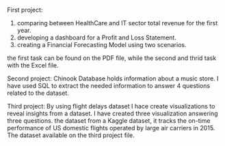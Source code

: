 First project: 
1) comparing between HealthCare and IT sector total revenue for the first year.
2) developing a dashboard for a Profit and Loss Statement.
3) creating a Financial Forecasting Model using two scenarios.

the first task can be found on the PDF file, while the second and thrid task with the Excel file.

Second project: Chinook Database holds information about a music store. I have used SQL to extract the needed information to answer 4 questions related to the dataset.

Third project: By using flight delays dataset I hace create visualizations to reveal insights from a dataset. I have created three visualization answering three questions.
the dataset from a Kaggle dataset, it tracks the on-time performance of US domestic flights operated by large air carriers in 2015. The dataset available on the third project file.
